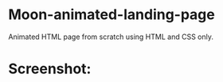 # Moon-animated-landing-page
Animated HTML page from scratch using HTML and CSS only.

# Screenshot: